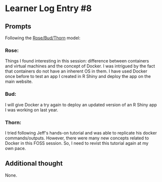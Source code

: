 # Learner Log Entry #8

## Prompts
Following the [Rose/Bud/Thorn](https://www.panoramaed.com/blog/rose-bud-thorn-activity-and-worksheet#:~:text=%22Rose%2C%20Bud%2C%20Thorn%22%20is%20a%20mindful%20design%2D,day%2C%20week%2C%20or%20month.) model:

### Rose:
Things I found interesting in this session: difference between containers and virtual machines and the concept of Docker. I was intrigued by the fact that containers do not have an inherent OS in them. I have used Docker once before to test an app I created in R Shiny and deploy the app on the main website.

### Bud:
I will give Docker a try again to deploy an updated version of an R Shiny app I was working on last year.

### Thorn:
I tried following Jeff's hands-on tutorial and was able to replicate his docker commands/outputs. However, there were many new concepts related to Docker in this FOSS session. So, I need to revist this tutorial again at my own pace.

## Additional thought
None.

